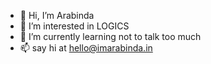 - 👋 Hi, I’m Arabinda
- 👀 I’m interested in LOGICS
- 🌱 I’m currently learning not to talk too much
- 📫 say hi at hello@imarabinda.in

<!---
imarabinda/imarabinda is a ✨ special ✨ repository because its `README.md` (this file) appears on your GitHub profile.
You can click the Preview link to take a look at your changes.
--->
